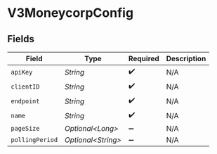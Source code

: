# V3MoneycorpConfig


## Fields

| Field               | Type                | Required            | Description         |
| ------------------- | ------------------- | ------------------- | ------------------- |
| `apiKey`            | *String*            | :heavy_check_mark:  | N/A                 |
| `clientID`          | *String*            | :heavy_check_mark:  | N/A                 |
| `endpoint`          | *String*            | :heavy_check_mark:  | N/A                 |
| `name`              | *String*            | :heavy_check_mark:  | N/A                 |
| `pageSize`          | *Optional\<Long>*   | :heavy_minus_sign:  | N/A                 |
| `pollingPeriod`     | *Optional\<String>* | :heavy_minus_sign:  | N/A                 |